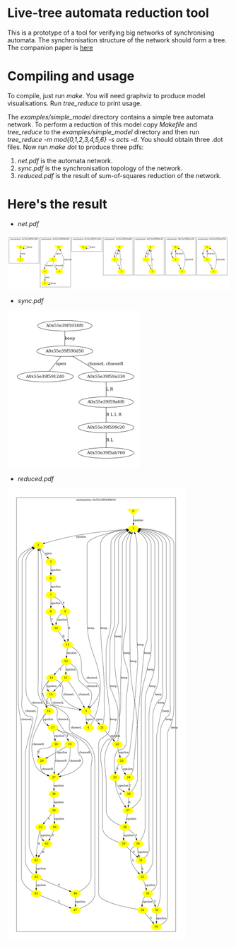 # Live-tree automata reduction tool

This is a prototype of a tool for verifying big networks of synchronising automata. The synchronisation structure of the network should form a tree.
The companion paper is [here](https://arxiv.org/pdf/2012.04739.pdf) 

# Compiling and usage

To compile, just run *make*. You will need graphviz to produce model visualisations. Run *tree_reduce* to print usage. 

The *examples/simple_model* directory contains a simple tree automata network. To perform a reduction of this model copy *Makefile* and *tree_reduce* 
to the *examples/simple_model* directory and then run *tree_reduce -m mod{0,1,2,3,4,5,6} -s acts -d*. You should obtain three .dot files.
Now run *make dot* to produce three pdfs:

1. *net.pdf* is the automata network.
2. *sync.pdf* is the synchronisation topology of the network.
3. *reduced.pdf* is the result of sum-of-squares reduction of the network.

# Here's the result

* *net.pdf* 


![net.pdf](https://github.com/MichalKnapik/automata-net-reduction-tool/blob/master/images/net.png)

* *sync.pdf*


![sync.pdf](https://github.com/MichalKnapik/automata-net-reduction-tool/blob/master/images/sync.png)

* *reduced.pdf*


![reduced.pdf](https://github.com/MichalKnapik/automata-net-reduction-tool/blob/master/images/reduced.png)
